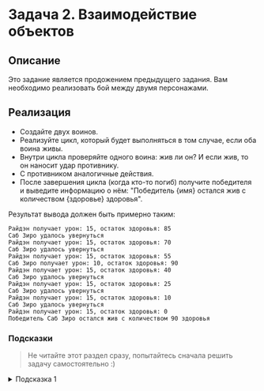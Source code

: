 # Задача 2. Взаимодействие объектов

## Описание

Это задание является продожением предыдущего задания. Вам необходимо реализовать бой между двумя персонажами.

## Реализация

- Создайте двух воинов.
- Реализуйте цикл, который будет выполняться в том случае, если оба воина живы.
- Внутри цикла проверяйте одного воина: жив ли он? И если жив, то он наносит удар противнику.
- С противником аналогичные действия.
- После завершения цикла (когда кто-то погиб) получите победителя и выведите информацию о нём: "Победитель {имя} остался жив с количеством {здоровье} здоровья".

Результат вывода должен быть примерно таким:

```
Райдэн получает урон: 15, остаток здоровья: 85
Саб Зиро удалось увернуться
Райдэн получает урон: 15, остаток здоровья: 70
Саб Зиро удалось увернуться
Райдэн получает урон: 15, остаток здоровья: 55
Саб Зиро получает урон: 10, остаток здоровья: 90
Райдэн получает урон: 15, остаток здоровья: 40
Саб Зиро удалось увернуться
Райдэн получает урон: 15, остаток здоровья: 25
Саб Зиро удалось увернуться
Райдэн получает урон: 15, остаток здоровья: 10
Саб Зиро удалось увернуться
Райдэн получает урон: 15, остаток здоровья: 0
Победитель Саб Зиро остался жив с количеством 90 здоровья
```

### Подсказки

> Не читайте этот раздел сразу, попытайтесь сначала решить задачу самостоятельно :)

<details>

<summary>Подсказка 1</summary>

Цикл, который будет выполняться в том случае, если оба воина живы может выглядеть так:

```cs
while (!raiden.IsDead && !subZero.IsDead)
{
  // действия
}
```

</details>
